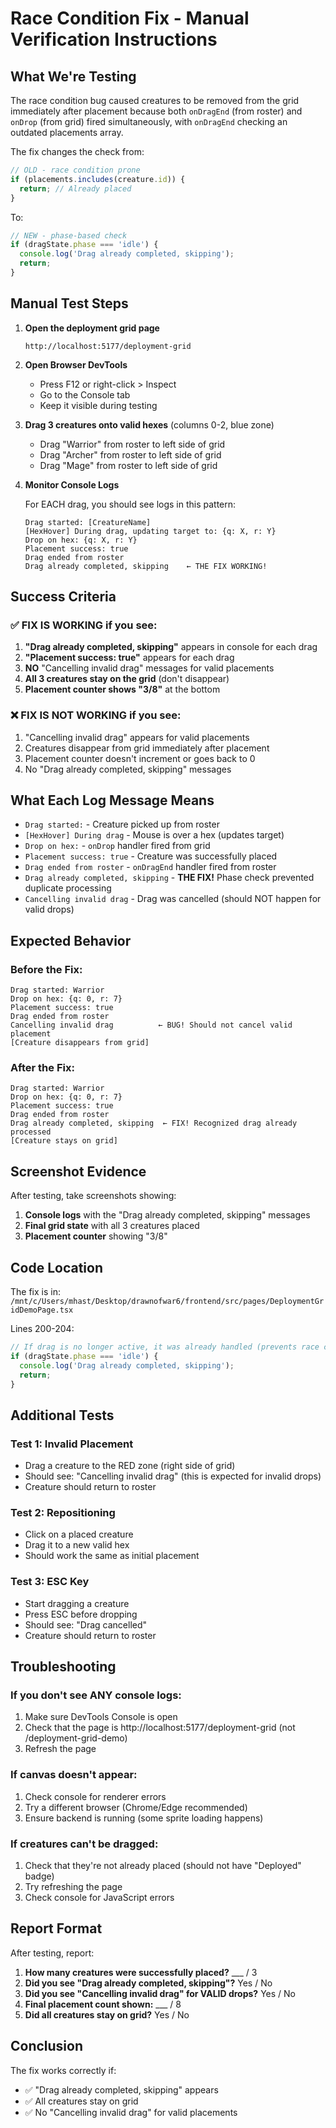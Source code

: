 # Race Condition Fix - Manual Verification Instructions

## What We're Testing

The race condition bug caused creatures to be removed from the grid immediately after placement because both `onDragEnd` (from roster) and `onDrop` (from grid) fired simultaneously, with `onDragEnd` checking an outdated placements array.

The fix changes the check from:
```javascript
// OLD - race condition prone
if (placements.includes(creature.id)) {
  return; // Already placed
}
```

To:
```javascript
// NEW - phase-based check
if (dragState.phase === 'idle') {
  console.log('Drag already completed, skipping');
  return;
}
```

## Manual Test Steps

1. **Open the deployment grid page**
   ```
   http://localhost:5177/deployment-grid
   ```

2. **Open Browser DevTools**
   - Press F12 or right-click > Inspect
   - Go to the Console tab
   - Keep it visible during testing

3. **Drag 3 creatures onto valid hexes** (columns 0-2, blue zone)
   - Drag "Warrior" from roster to left side of grid
   - Drag "Archer" from roster to left side of grid
   - Drag "Mage" from roster to left side of grid

4. **Monitor Console Logs**

   For EACH drag, you should see logs in this pattern:

   ```
   Drag started: [CreatureName]
   [HexHover] During drag, updating target to: {q: X, r: Y}
   Drop on hex: {q: X, r: Y}
   Placement success: true
   Drag ended from roster
   Drag already completed, skipping    ← THE FIX WORKING!
   ```

## Success Criteria

### ✅ FIX IS WORKING if you see:

1. **"Drag already completed, skipping"** appears in console for each drag
2. **"Placement success: true"** appears for each drag
3. **NO** "Cancelling invalid drag" messages for valid placements
4. **All 3 creatures stay on the grid** (don't disappear)
5. **Placement counter shows "3/8"** at the bottom

### ❌ FIX IS NOT WORKING if you see:

1. "Cancelling invalid drag" appears for valid placements
2. Creatures disappear from grid immediately after placement
3. Placement counter doesn't increment or goes back to 0
4. No "Drag already completed, skipping" messages

## What Each Log Message Means

- `Drag started:` - Creature picked up from roster
- `[HexHover] During drag` - Mouse is over a hex (updates target)
- `Drop on hex:` - `onDrop` handler fired from grid
- `Placement success: true` - Creature was successfully placed
- `Drag ended from roster` - `onDragEnd` handler fired from roster
- `Drag already completed, skipping` - **THE FIX!** Phase check prevented duplicate processing
- `Cancelling invalid drag` - Drag was cancelled (should NOT happen for valid drops)

## Expected Behavior

### Before the Fix:
```
Drag started: Warrior
Drop on hex: {q: 0, r: 7}
Placement success: true
Drag ended from roster
Cancelling invalid drag          ← BUG! Should not cancel valid placement
[Creature disappears from grid]
```

### After the Fix:
```
Drag started: Warrior
Drop on hex: {q: 0, r: 7}
Placement success: true
Drag ended from roster
Drag already completed, skipping  ← FIX! Recognized drag already processed
[Creature stays on grid]
```

## Screenshot Evidence

After testing, take screenshots showing:

1. **Console logs** with the "Drag already completed, skipping" messages
2. **Final grid state** with all 3 creatures placed
3. **Placement counter** showing "3/8"

## Code Location

The fix is in: `/mnt/c/Users/mhast/Desktop/drawnofwar6/frontend/src/pages/DeploymentGridDemoPage.tsx`

Lines 200-204:
```typescript
// If drag is no longer active, it was already handled (prevents race condition)
if (dragState.phase === 'idle') {
  console.log('Drag already completed, skipping');
  return;
}
```

## Additional Tests

### Test 1: Invalid Placement
- Drag a creature to the RED zone (right side of grid)
- Should see: "Cancelling invalid drag" (this is expected for invalid drops)
- Creature should return to roster

### Test 2: Repositioning
- Click on a placed creature
- Drag it to a new valid hex
- Should work the same as initial placement

### Test 3: ESC Key
- Start dragging a creature
- Press ESC before dropping
- Should see: "Drag cancelled"
- Creature should return to roster

## Troubleshooting

### If you don't see ANY console logs:
1. Make sure DevTools Console is open
2. Check that the page is http://localhost:5177/deployment-grid (not /deployment-grid-demo)
3. Refresh the page

### If canvas doesn't appear:
1. Check console for renderer errors
2. Try a different browser (Chrome/Edge recommended)
3. Ensure backend is running (some sprite loading happens)

### If creatures can't be dragged:
1. Check that they're not already placed (should not have "Deployed" badge)
2. Try refreshing the page
3. Check console for JavaScript errors

## Report Format

After testing, report:

1. **How many creatures were successfully placed?** ___ / 3
2. **Did you see "Drag already completed, skipping"?** Yes / No
3. **Did you see "Cancelling invalid drag" for VALID drops?** Yes / No
4. **Final placement count shown:** ___ / 8
5. **Did all creatures stay on grid?** Yes / No

## Conclusion

The fix works correctly if:
- ✅ "Drag already completed, skipping" appears
- ✅ All creatures stay on grid
- ✅ No "Cancelling invalid drag" for valid placements
